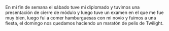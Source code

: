En mi fin de semana el sábado tuve mi diplomado y tuvimos una presentación 
de cierre de módulo y luego tuve un examen en el que me fue muy bien, 
luego fui a comer hamburguesas con mi novio y fuimos a una fiesta, el 
domingo nos quedamos haciendo un maratón de pelis de Twilight. 
